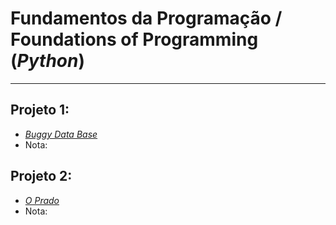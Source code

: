 # Fundamentos da Programação / Foundations of Programming (*Python*)
---
## Projeto 1:
+ [*Buggy Data Base*](https://github.com/FranciscoTGouveia/ProjetosIST/tree/main/1%C2%BAAno/Fundamentos%20da%20Programa%C3%A7%C3%A3o/Projeto_1)
+ Nota: 
## Projeto 2:
+ [*O Prado*](https://github.com/FranciscoTGouveia/ProjetosIST/tree/main/1%C2%BAAno/Fundamentos%20da%20Programa%C3%A7%C3%A3o/Projeto_2)
+ Nota:
